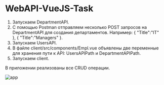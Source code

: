# WebAPI-VueJS-Task

1. Запускаем DepartmentAPI.
2. С помощью Postman отправляем несколько POST запросов на DepartmentAPI для создания департаментов. Например:
        {
          "Title":"IT"
        },
        {
          "Title":"Managers"
        }.
3. Запускаем UsersAPI.
4. В файле client/src/components/Empl.vue объявлены две переменные для хранения пути к API: UsersAPIPath и DepartmentAPIPath.
4. Запускаем client.

В приложении реализованы все CRUD операции.

![app](https://i.imgur.com/cq7kKRk.png)

